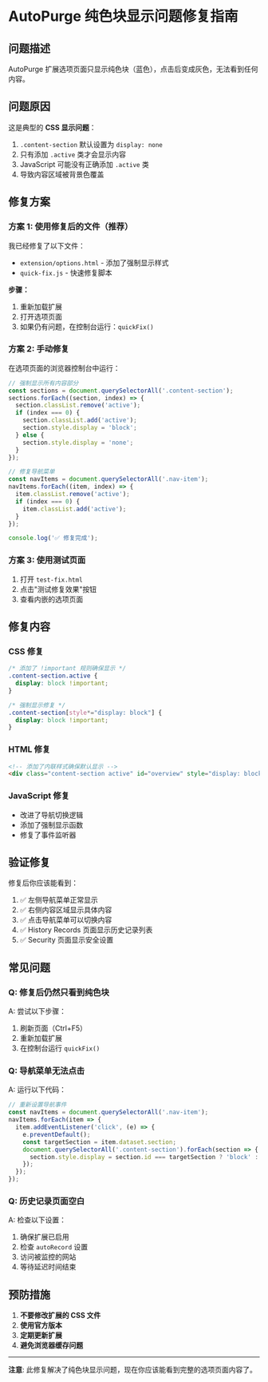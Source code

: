 # AutoPurge 纯色块显示问题修复指南

## 问题描述
AutoPurge 扩展选项页面只显示纯色块（蓝色），点击后变成灰色，无法看到任何内容。

## 问题原因
这是典型的 **CSS 显示问题**：
1. `.content-section` 默认设置为 `display: none`
2. 只有添加 `.active` 类才会显示内容
3. JavaScript 可能没有正确添加 `.active` 类
4. 导致内容区域被背景色覆盖

## 修复方案

### 方案 1: 使用修复后的文件（推荐）

我已经修复了以下文件：
- `extension/options.html` - 添加了强制显示样式
- `quick-fix.js` - 快速修复脚本

**步骤：**
1. 重新加载扩展
2. 打开选项页面
3. 如果仍有问题，在控制台运行：`quickFix()`

### 方案 2: 手动修复

在选项页面的浏览器控制台中运行：

```javascript
// 强制显示所有内容部分
const sections = document.querySelectorAll('.content-section');
sections.forEach((section, index) => {
  section.classList.remove('active');
  if (index === 0) {
    section.classList.add('active');
    section.style.display = 'block';
  } else {
    section.style.display = 'none';
  }
});

// 修复导航菜单
const navItems = document.querySelectorAll('.nav-item');
navItems.forEach((item, index) => {
  item.classList.remove('active');
  if (index === 0) {
    item.classList.add('active');
  }
});

console.log('✅ 修复完成');
```

### 方案 3: 使用测试页面

1. 打开 `test-fix.html`
2. 点击"测试修复效果"按钮
3. 查看内嵌的选项页面

## 修复内容

### CSS 修复
```css
/* 添加了 !important 规则确保显示 */
.content-section.active {
  display: block !important;
}

/* 强制显示修复 */
.content-section[style*="display: block"] {
  display: block !important;
}
```

### HTML 修复
```html
<!-- 添加了内联样式确保默认显示 -->
<div class="content-section active" id="overview" style="display: block;">
```

### JavaScript 修复
- 改进了导航切换逻辑
- 添加了强制显示函数
- 修复了事件监听器

## 验证修复

修复后你应该能看到：
1. ✅ 左侧导航菜单正常显示
2. ✅ 右侧内容区域显示具体内容
3. ✅ 点击导航菜单可以切换内容
4. ✅ History Records 页面显示历史记录列表
5. ✅ Security 页面显示安全设置

## 常见问题

### Q: 修复后仍然只看到纯色块
A: 尝试以下步骤：
1. 刷新页面（Ctrl+F5）
2. 重新加载扩展
3. 在控制台运行 `quickFix()`

### Q: 导航菜单无法点击
A: 运行以下代码：
```javascript
// 重新设置导航事件
const navItems = document.querySelectorAll('.nav-item');
navItems.forEach(item => {
  item.addEventListener('click', (e) => {
    e.preventDefault();
    const targetSection = item.dataset.section;
    document.querySelectorAll('.content-section').forEach(section => {
      section.style.display = section.id === targetSection ? 'block' : 'none';
    });
  });
});
```

### Q: 历史记录页面空白
A: 检查以下设置：
1. 确保扩展已启用
2. 检查 `autoRecord` 设置
3. 访问被监控的网站
4. 等待延迟时间结束

## 预防措施

1. **不要修改扩展的 CSS 文件**
2. **使用官方版本**
3. **定期更新扩展**
4. **避免浏览器缓存问题**

---

**注意**: 此修复解决了纯色块显示问题，现在你应该能看到完整的选项页面内容了。

